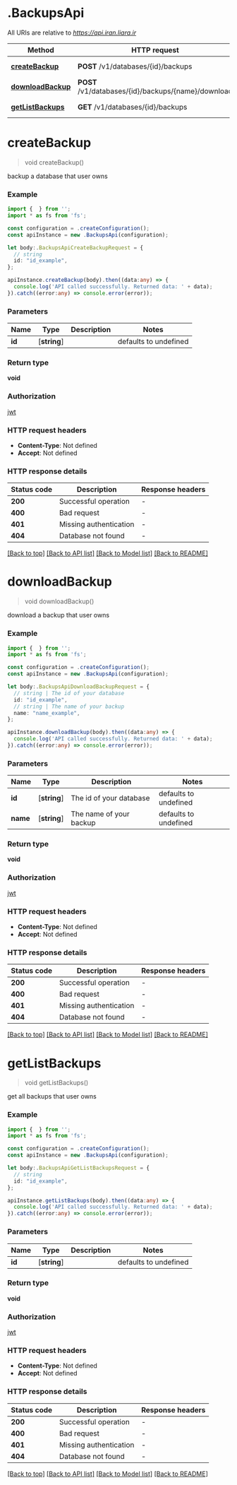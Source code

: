 # .BackupsApi

All URIs are relative to *https://api.iran.liara.ir*

Method | HTTP request | Description
------------- | ------------- | -------------
[**createBackup**](BackupsApi.md#createBackup) | **POST** /v1/databases/{id}/backups | Backup a database
[**downloadBackup**](BackupsApi.md#downloadBackup) | **POST** /v1/databases/{id}/backups/{name}/download | Download a backup
[**getListBackups**](BackupsApi.md#getListBackups) | **GET** /v1/databases/{id}/backups | Get all backups


# **createBackup**
> void createBackup()

backup a database that user owns

### Example


```typescript
import {  } from '';
import * as fs from 'fs';

const configuration = .createConfiguration();
const apiInstance = new .BackupsApi(configuration);

let body:.BackupsApiCreateBackupRequest = {
  // string
  id: "id_example",
};

apiInstance.createBackup(body).then((data:any) => {
  console.log('API called successfully. Returned data: ' + data);
}).catch((error:any) => console.error(error));
```


### Parameters

Name | Type | Description  | Notes
------------- | ------------- | ------------- | -------------
 **id** | [**string**] |  | defaults to undefined


### Return type

**void**

### Authorization

[jwt](README.md#jwt)

### HTTP request headers

 - **Content-Type**: Not defined
 - **Accept**: Not defined


### HTTP response details
| Status code | Description | Response headers |
|-------------|-------------|------------------|
**200** | Successful operation |  -  |
**400** | Bad request |  -  |
**401** | Missing authentication |  -  |
**404** | Database not found |  -  |

[[Back to top]](#) [[Back to API list]](README.md#documentation-for-api-endpoints) [[Back to Model list]](README.md#documentation-for-models) [[Back to README]](README.md)

# **downloadBackup**
> void downloadBackup()

download a backup that user owns

### Example


```typescript
import {  } from '';
import * as fs from 'fs';

const configuration = .createConfiguration();
const apiInstance = new .BackupsApi(configuration);

let body:.BackupsApiDownloadBackupRequest = {
  // string | The id of your database
  id: "id_example",
  // string | The name of your backup
  name: "name_example",
};

apiInstance.downloadBackup(body).then((data:any) => {
  console.log('API called successfully. Returned data: ' + data);
}).catch((error:any) => console.error(error));
```


### Parameters

Name | Type | Description  | Notes
------------- | ------------- | ------------- | -------------
 **id** | [**string**] | The id of your database | defaults to undefined
 **name** | [**string**] | The name of your backup | defaults to undefined


### Return type

**void**

### Authorization

[jwt](README.md#jwt)

### HTTP request headers

 - **Content-Type**: Not defined
 - **Accept**: Not defined


### HTTP response details
| Status code | Description | Response headers |
|-------------|-------------|------------------|
**200** | Successful operation |  -  |
**400** | Bad request |  -  |
**401** | Missing authentication |  -  |
**404** | Database not found |  -  |

[[Back to top]](#) [[Back to API list]](README.md#documentation-for-api-endpoints) [[Back to Model list]](README.md#documentation-for-models) [[Back to README]](README.md)

# **getListBackups**
> void getListBackups()

get all backups that user owns

### Example


```typescript
import {  } from '';
import * as fs from 'fs';

const configuration = .createConfiguration();
const apiInstance = new .BackupsApi(configuration);

let body:.BackupsApiGetListBackupsRequest = {
  // string
  id: "id_example",
};

apiInstance.getListBackups(body).then((data:any) => {
  console.log('API called successfully. Returned data: ' + data);
}).catch((error:any) => console.error(error));
```


### Parameters

Name | Type | Description  | Notes
------------- | ------------- | ------------- | -------------
 **id** | [**string**] |  | defaults to undefined


### Return type

**void**

### Authorization

[jwt](README.md#jwt)

### HTTP request headers

 - **Content-Type**: Not defined
 - **Accept**: Not defined


### HTTP response details
| Status code | Description | Response headers |
|-------------|-------------|------------------|
**200** | Successful operation |  -  |
**400** | Bad request |  -  |
**401** | Missing authentication |  -  |
**404** | Database not found |  -  |

[[Back to top]](#) [[Back to API list]](README.md#documentation-for-api-endpoints) [[Back to Model list]](README.md#documentation-for-models) [[Back to README]](README.md)


